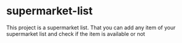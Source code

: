 # supermarket-list
This project is a supermarket list. That you can add any item of your supermarket list and check if the item is available or not 
